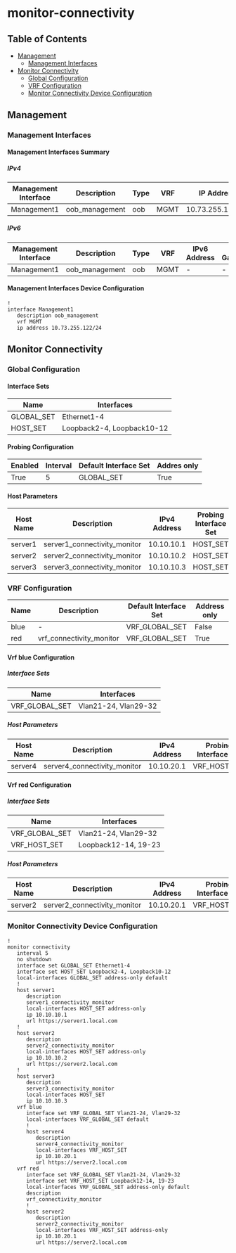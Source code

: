 # monitor-connectivity

## Table of Contents

- [Management](#management)
  - [Management Interfaces](#management-interfaces)
- [Monitor Connectivity](#monitor-connectivity)
  - [Global Configuration](#global-configuration)
  - [VRF Configuration](#vrf-configuration)
  - [Monitor Connectivity Device Configuration](#monitor-connectivity-device-configuration)

## Management

### Management Interfaces

#### Management Interfaces Summary

##### IPv4

| Management Interface | Description | Type | VRF | IP Address | Gateway |
| -------------------- | ----------- | ---- | --- | ---------- | ------- |
| Management1 | oob_management | oob | MGMT | 10.73.255.122/24 | 10.73.255.2 |

##### IPv6

| Management Interface | Description | Type | VRF | IPv6 Address | IPv6 Gateway |
| -------------------- | ----------- | ---- | --- | ------------ | ------------ |
| Management1 | oob_management | oob | MGMT | - | - |

#### Management Interfaces Device Configuration

```eos
!
interface Management1
   description oob_management
   vrf MGMT
   ip address 10.73.255.122/24
```

## Monitor Connectivity

### Global Configuration

#### Interface Sets

| Name | Interfaces |
| ---- | ---------- |
| GLOBAL_SET | Ethernet1-4 |
| HOST_SET | Loopback2-4, Loopback10-12 |

#### Probing Configuration

| Enabled | Interval | Default Interface Set | Addres only |
| ------- | -------- | --------------------- | ----------- |
| True | 5 | GLOBAL_SET | True |

#### Host Parameters

| Host Name | Description | IPv4 Address | Probing Interface Set | Address only | URL |
| --------- | ----------- | ------------ | --------------------- | ------------ | --- |
| server1 | server1_connectivity_monitor | 10.10.10.1 | HOST_SET | True | https://server1.local.com |
| server2 | server2_connectivity_monitor | 10.10.10.2 | HOST_SET | True | https://server2.local.com |
| server3 | server3_connectivity_monitor | 10.10.10.3 | HOST_SET | False | - |

### VRF Configuration

| Name | Description | Default Interface Set | Address only |
| ---- | ----------- | --------------------- | ------------ |
| blue | - | VRF_GLOBAL_SET | False |
| red | vrf_connectivity_monitor | VRF_GLOBAL_SET | True |

#### Vrf blue Configuration

##### Interface Sets

| Name | Interfaces |
| ---- | ---------- |
| VRF_GLOBAL_SET | Vlan21-24, Vlan29-32 |

##### Host Parameters

| Host Name | Description | IPv4 Address | Probing Interface Set | Address only | URL |
| --------- | ----------- | ------------ | --------------------- | ------------ | --- |
| server4 | server4_connectivity_monitor | 10.10.20.1 | VRF_HOST_SET | False | https://server2.local.com |

#### Vrf red Configuration

##### Interface Sets

| Name | Interfaces |
| ---- | ---------- |
| VRF_GLOBAL_SET | Vlan21-24, Vlan29-32 |
| VRF_HOST_SET | Loopback12-14, 19-23 |

##### Host Parameters

| Host Name | Description | IPv4 Address | Probing Interface Set | Address only | URL |
| --------- | ----------- | ------------ | --------------------- | ------------ | --- |
| server2 | server2_connectivity_monitor | 10.10.20.1 | VRF_HOST_SET | True | https://server2.local.com |

### Monitor Connectivity Device Configuration

```eos
!
monitor connectivity
   interval 5
   no shutdown
   interface set GLOBAL_SET Ethernet1-4
   interface set HOST_SET Loopback2-4, Loopback10-12
   local-interfaces GLOBAL_SET address-only default
   !
   host server1
      description
      server1_connectivity_monitor
      local-interfaces HOST_SET address-only
      ip 10.10.10.1
      url https://server1.local.com
   !
   host server2
      description
      server2_connectivity_monitor
      local-interfaces HOST_SET address-only
      ip 10.10.10.2
      url https://server2.local.com
   !
   host server3
      description
      server3_connectivity_monitor
      local-interfaces HOST_SET
      ip 10.10.10.3
   vrf blue
      interface set VRF_GLOBAL_SET Vlan21-24, Vlan29-32
      local-interfaces VRF_GLOBAL_SET default
      !
      host server4
         description
         server4_connectivity_monitor
         local-interfaces VRF_HOST_SET
         ip 10.10.20.1
         url https://server2.local.com
   vrf red
      interface set VRF_GLOBAL_SET Vlan21-24, Vlan29-32
      interface set VRF_HOST_SET Loopback12-14, 19-23
      local-interfaces VRF_GLOBAL_SET address-only default
      description
      vrf_connectivity_monitor
      !
      host server2
         description
         server2_connectivity_monitor
         local-interfaces VRF_HOST_SET address-only
         ip 10.10.20.1
         url https://server2.local.com
```
